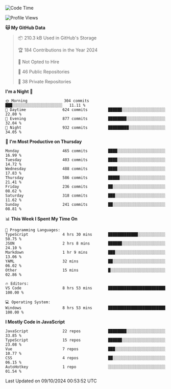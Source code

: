 <!--START_SECTION:waka-->
![Code Time](http://img.shields.io/badge/Code%20Time-868%20hrs%2037%20mins-blue)

![Profile Views](http://img.shields.io/badge/Profile%20Views-25-blue)

**🐱 My GitHub Data** 

> 📦 210.3 kB Used in GitHub's Storage 
 > 
> 🏆 184 Contributions in the Year 2024
 > 
> 🚫 Not Opted to Hire
 > 
> 📜 46 Public Repositories 
 > 
> 🔑 38 Private Repositories 
 > 
**I'm a Night 🦉** 

```text
🌞 Morning                304 commits         ███░░░░░░░░░░░░░░░░░░░░░░   11.11 % 
🌆 Daytime                624 commits         ██████░░░░░░░░░░░░░░░░░░░   22.80 % 
🌃 Evening                877 commits         ████████░░░░░░░░░░░░░░░░░   32.04 % 
🌙 Night                  932 commits         █████████░░░░░░░░░░░░░░░░   34.05 % 
```
📅 **I'm Most Productive on Thursday** 

```text
Monday                   465 commits         ████░░░░░░░░░░░░░░░░░░░░░   16.99 % 
Tuesday                  403 commits         ████░░░░░░░░░░░░░░░░░░░░░   14.72 % 
Wednesday                488 commits         ████░░░░░░░░░░░░░░░░░░░░░   17.83 % 
Thursday                 586 commits         █████░░░░░░░░░░░░░░░░░░░░   21.41 % 
Friday                   236 commits         ██░░░░░░░░░░░░░░░░░░░░░░░   08.62 % 
Saturday                 318 commits         ███░░░░░░░░░░░░░░░░░░░░░░   11.62 % 
Sunday                   241 commits         ██░░░░░░░░░░░░░░░░░░░░░░░   08.81 % 
```


📊 **This Week I Spent My Time On** 

```text
💬 Programming Languages: 
TypeScript               4 hrs 30 mins       █████████████░░░░░░░░░░░░   50.75 % 
JSON                     2 hrs 8 mins        ██████░░░░░░░░░░░░░░░░░░░   24.10 % 
Markdown                 1 hr 9 mins         ███░░░░░░░░░░░░░░░░░░░░░░   13.06 % 
YAML                     32 mins             ██░░░░░░░░░░░░░░░░░░░░░░░   06.02 % 
Other                    15 mins             █░░░░░░░░░░░░░░░░░░░░░░░░   02.86 % 

🔥 Editors: 
VS Code                  8 hrs 53 mins       █████████████████████████   100.00 % 

💻 Operating System: 
Windows                  8 hrs 53 mins       █████████████████████████   100.00 % 
```

**I Mostly Code in JavaScript** 

```text
JavaScript               22 repos            ████████░░░░░░░░░░░░░░░░░   33.85 % 
TypeScript               15 repos            ██████░░░░░░░░░░░░░░░░░░░   23.08 % 
Vue                      7 repos             ███░░░░░░░░░░░░░░░░░░░░░░   10.77 % 
CSS                      4 repos             ██░░░░░░░░░░░░░░░░░░░░░░░   06.15 % 
AutoHotkey               1 repo              ░░░░░░░░░░░░░░░░░░░░░░░░░   01.54 % 
```




 Last Updated on 09/10/2024 00:53:52 UTC
<!--END_SECTION:waka-->
